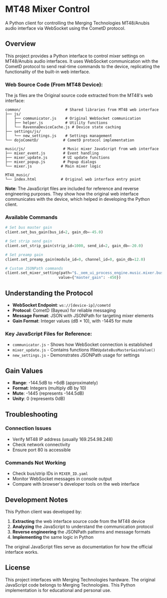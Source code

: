 # MT48 Mixer Control

A Python client for controlling the Merging Technologies MT48/Anubis audio interface via WebSocket using the CometD protocol.

## Overview

This project provides a Python interface to control mixer settings on MT48/Anubis audio interfaces. It uses WebSocket communication with the CometD protocol to send real-time commands to the device, replicating the functionality of the built-in web interface.

### Web Source Code (From MT48 Device):

The js files are the Original source code extracted from the MT48's web interface:

```
common/                    # Shared libraries from MT48 web interface
├── js/
│   ├── communicator.js    # Original WebSocket communication
│   ├── helper.js          # Utility functions
│   └── RavennaDeviceCache.js # Device state caching
├── settings/js/
│   └── new_settings.js    # Settings management
└── dojoCometD/           # CometD protocol implementation

music/js/                 # Music mixer JavaScript from web interface
├── mixer_event.js        # Event handling
├── mixer_update.js       # UI update functions
├── mixer_popup.js        # Popup dialogs
└── mixer.js             # Main mixer logic

MT48_music/
└── index.html           # Original web interface entry point
```

**Note**: The JavaScript files are included for reference and reverse engineering purposes. They show how the original web interface communicates with the device, which helped in developing the Python client.

### Available Commands

```python
# Set bus master gain
client.set_bus_gain(bus_id=2, gain_db=-45.0)

# Set strip send gain
client.set_strip_gain(strip_id=1000, send_id=2, gain_db=-20.0)

# Set preamp gain
client.set_preamp_gain(module_id=0, channel_id=0, gain_db=12.0)

# Custom JSONPath commands
client.set_mixer_setting(path="$._oem_ui_process_engine.music.mixer.busses[?(@.id==2)][0]",
                        value={"master_gain": -450})
```

## Understanding the Protocol

-   **WebSocket Endpoint**: `ws://[device-ip]/cometd`
-   **Protocol**: CometD (Bayeux) for reliable messaging
-   **Message Format**: JSON with JSONPath for targeting mixer elements
-   **Gain Format**: Integer values (dB × 10), with -1445 for mute

### Key JavaScript Files for Reference:

-   `communicator.js` - Shows how WebSocket connection is established
-   `mixer_update.js` - Contains functions lfile`UpdateBusMasterGainValue()`
-   `new_settings.js` - Demonstrates JSONPath usage for settings

## Gain Values

-   **Range**: -144.5dB to +6dB (approximately)
-   **Format**: Integers (multiply dB by 10)
-   **Mute**: -1445 (represents -144.5dB)
-   **Unity**: 0 (represents 0dB)

## Troubleshooting

### Connection Issues

-   Verify MT48 IP address (usually 169.254.98.248)
-   Check network connectivity
-   Ensure port 80 is accessible

### Commands Not Working

-   Check bus/strip IDs in `MIXER_ID.yaml`
-   Monitor WebSocket messages in console output
-   Compare with browser's developer tools on the web interface

## Development Notes

This Python client was developed by:

1. **Extracting** the web interface source code from the MT48 device
2. **Analyzing** the JavaScript to understand the communication protocol
3. **Reverse engineering** the JSONPath patterns and message formats
4. **Implementing** the same logic in Python

The original JavaScript files serve as documentation for how the official interface works.

## License

This project interfaces with Merging Technologies hardware. The original JavaScript code belongs to Merging Technologies. This Python implementation is for educational and personal use.
